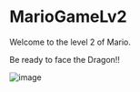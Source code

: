 # MarioGameLv2

Welcome to the level 2 of Mario.

Be ready to face the Dragon!!

![image](https://github.com/RandomThacker/MarioGameLv2/assets/141705990/f01d259d-323d-411d-93d8-48f15758ef45)

